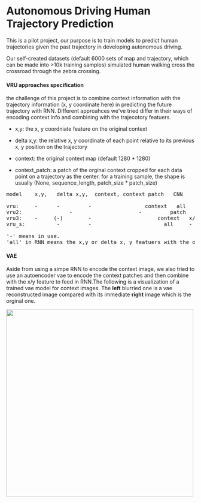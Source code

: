 # Autonomous Driving Human Trajectory Prediction

This is a pilot project, our purpose is to train models to predict human trajectories given the past trajectory in developing autonomous driving. 

Our self-created datasets (default 6000 sets of map and trajectory, which can be made into >10k training samples) simulated human walking cross the crossroad through the zebra crossing. 


#### VRU approaches specification

the challenge of this project is to combine context information with the trajectory information (x, y coordinate here) in predicting the future trajectory with RNN. Different approahces we've tried differ in their ways of encoding context info and combining with the trajecotory featuers. 


* x,y: the x, y coordniate feature on the original context

* delta x,y: the relative x, y coordinate of each point relative to its previous x, y position on the trajectory

* context: the original context map (default 1280 * 1280)

* context_patch: a patch of the orginal context cropped for each data point on a trajectory as the center. for a training sample, the shape is usually (None, sequence_length, patch_size * patch_size)



<pre>
model	 x,y,   delta x,y,  context, context patch   CNN      RNN   fc

vru:	 -	    - 	      -		            context   all     -
vru2:               -                     -         patch     all     -
vru3:  	 -	   (-)	      -                     context   x/y (or x,y + delta x,y)    -
vru_s:   	    -	      -			              all     -

'-' means in use.
'all' in RNN means the x,y or delta x, y featuers with the output vector of CNN (or context itself).
</pre>

#### VAE 
Aside from using a simpe RNN to encode the context image, we also tried to use an autoencoder vae to encode the context patches and then combine with the x/y feature to feed in RNN.The following is a visualization of a trained vae model for context images. The **left** blurried one is a vae reconstructed image compared with its immediate **right** image which is the orginal one.

<img src="https://raw.githubusercontent.com/celisun/autonomous_driving_human_trajectory_prediction/master/img/I_reconstructed0.png" width="500">


